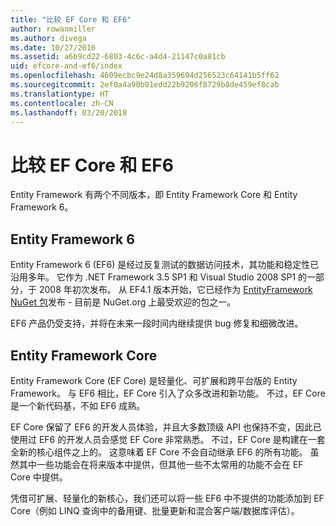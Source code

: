 ```yaml
---
title: "比较 EF Core 和 EF6"
author: rowanmiller
ms.author: divega
ms.date: 10/27/2016
ms.assetid: a6b9cd22-6803-4c6c-a4d4-21147c0a81cb
uid: efcore-and-ef6/index
ms.openlocfilehash: 4609ecbc9e24d8a359694d256523c64141b5ff62
ms.sourcegitcommit: 2ef0a4a90b01edd22b9206f8729b8de459ef8cab
ms.translationtype: HT
ms.contentlocale: zh-CN
ms.lasthandoff: 03/20/2018
---
```

# <a name="compare-ef-core--ef6"></a>比较 EF Core 和 EF6

Entity Framework 有两个不同版本，即 Entity Framework Core 和 Entity Framework 6。

## <a name="entity-framework-6"></a>Entity Framework 6

Entity Framework 6 (EF6) 是经过反复测试的数据访问技术，其功能和稳定性已沿用多年。 它作为 .NET Framework 3.5 SP1 和 Visual Studio 2008 SP1 的一部分，于 2008 年初次发布。 从 EF4.1 版本开始，它已经作为 [EntityFramework NuGet 包](https://www.nuget.org/packages/EntityFramework/)发布 - 目前是 NuGet.org 上最受欢迎的包之一。

EF6 产品仍受支持，并将在未来一段时间内继续提供 bug 修复和细微改进。

## <a name="entity-framework-core"></a>Entity Framework Core

Entity Framework Core (EF Core) 是轻量化、可扩展和跨平台版的 Entity Framework。 与 EF6 相比，EF Core 引入了众多改进和新功能。 不过，EF Core 是一个新代码基，不如 EF6 成熟。

EF Core 保留了 EF6 的开发人员体验，并且大多数顶级 API 也保持不变，因此已使用过 EF6 的开发人员会感觉 EF Core 非常熟悉。 不过，EF Core 是构建在一套全新的核心组件之上的。 这意味着 EF Core 不会自动继承 EF6 的所有功能。 虽然其中一些功能会在将来版本中提供，但其他一些不太常用的功能不会在 EF Core 中提供。

凭借可扩展、轻量化的新核心，我们还可以将一些 EF6 中不提供的功能添加到 EF Core（例如 LINQ 查询中的备用键、批量更新和混合客户端/数据库评估）。
